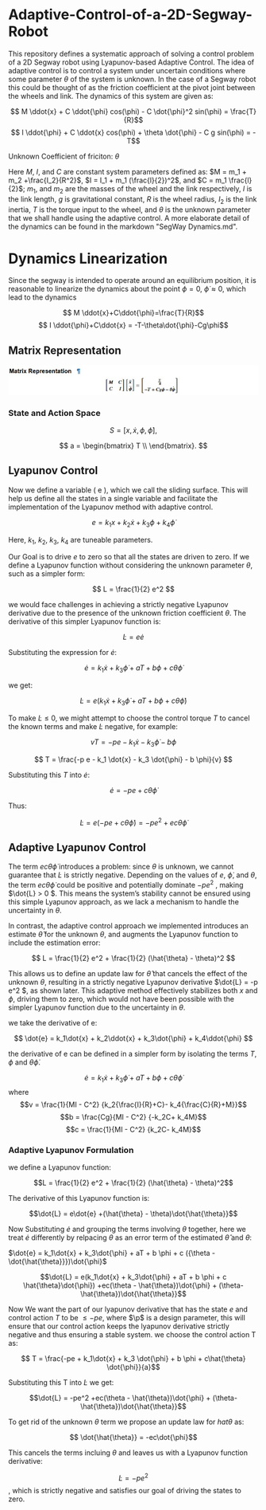 # Adaptive-Control-of-a-2D-Segway-Robot

This repository defines a systematic approach of solving a control problem of a 2D Segway robot using Lyapunov-based Adaptive Control. The idea of adaptive control is to control a system under uncertain conditions where some parameter $\theta$ of the system is unknown. In the case of a Segway robot this could be thought of as the friction coefficient at the pivot joint between the wheels and link. The dynamics of this system are given as:

$$ M \ddot{x} + C \ddot{\phi} cos(\phi) - C \dot{\phi}^2 sin(\phi) = \frac{T}{R}$$
$$ I \ddot{\phi} + C \ddot{x} cos(\phi) + \theta \dot{\phi} - C g sin(\phi) = - T$$

Unknown Coefficient of friciton: $\theta$


Here $M$, $I$, and $C$ are constant system parameters defined as:
$M = m_1 + m_2 +\frac{I_2}{R^2}$, $I = I_1 + m_1 (\frac{l}{2})^2$, and $C = m_1 \frac{l}{2}$; $m_1$, and $m_2$ are the masses of the wheel and the link respectively, $l$ is the link length, $g$ is gravitational constant, $R$ is the wheel radius, $I_2$ is the link inertia, $T$ is the torque input to the wheel, and $\theta$ is the unknown parameter that we shall handle using the adaptive control. A more elaborate detail of the dynamics can be found in the markdown "SegWay Dynamics.md".


# Dynamics Linearization
Since the segway is intended to operate around an equilibrium position, it is reasonable to linearize the dynamics about the point $\phi = 0$, $\dot{\phi} \approx0$, which lead to the dynamics

$$ M \ddot{x}+C\ddot{\phi}=\frac{T}{R}$$
$$ I \ddot{\phi}+C\ddot{x}  = -T-\theta\dot{\phi}-Cg\phi$$


## Matrix Representation


![Matrix Equation](docs/matrix_representation.jpg)

### State and Action Space

$$
S = [x, \dot{x}, \phi, \dot{\phi}],
$$

$$
a = \begin{bmatrix}
T \\
\end{bmatrix}.
$$

## Lyapunov Control
Now we define a variable \( e \), which we call the sliding surface. This will help us define all the states in a single variable and facilitate the implementation of the Lyapunov method with adaptive control.

$$
e = k_1 x + k_2 \dot{x} + k_3 \phi + k_4 \dot{\phi}
$$


Here, $k_1$, $k_2$, $k_3$, $k_4$ are tuneable parameters.

Our Goal is to drive $e$ to zero so that all the states are driven to zero.
If we define a Lyapunov function without considering the unknown parameter $\theta$, such as a simpler form:

$$
L = \frac{1}{2} e^2
$$

we would face challenges in achieving a strictly negative Lyapunov derivative due to the presence of the unknown friction coefficient $\theta$. The derivative of this simpler Lyapunov function is:

$$
\dot{L} = e \dot{e}
$$

Substituting the expression for $\dot{e}$:

$$
\dot{e} = k_1 \dot{x} + k_3 \dot{\phi} + a T + b \phi + c \theta \dot{\phi}
$$

we get:

$$
\dot{L} = e \left( k_1 \dot{x} + k_3 \dot{\phi} + a T + b \phi + c \theta \dot{\phi} \right)
$$

To make $\dot{L} \leq 0$, we might attempt to choose the control torque $T$ to cancel the known terms and make $\dot{L}$ negative, for example:

$$
v T = -p e - k_1 \dot{x} - k_3 \dot{\phi} - b \phi
$$

$$
T = \frac{-p e - k_1 \dot{x} - k_3 \dot{\phi} - b \phi}{v}
$$

Substituting this $T$ into $\dot{e}$:

$$
\dot{e} = -p e + c \theta \dot{\phi}
$$

Thus:

$$
\dot{L} = e (-p e + c \theta \dot{\phi}) = -p e^2 + e c \theta \dot{\phi}
$$

## Adaptive Lyapunov Control

The term $e c \theta \dot{\phi}$ introduces a problem: since $\theta$ is unknown, we cannot guarantee that $\dot{L}$ is strictly negative. Depending on the values of  $e$, $\dot{\phi}$, and $\theta$, the term  $e c \theta \dot{\phi}$ could be positive and potentially dominate $-p e^2$ , making  $\dot{L} > 0 $. This means the system’s stability cannot be ensured using this simple Lyapunov approach, as we lack a mechanism to handle the uncertainty in $\theta$.

In contrast, the adaptive control approach we implemented introduces an estimate $\hat{\theta}$ for the unknown $\theta$, and augments the Lyapunov function to include the estimation error:

$$
L = \frac{1}{2} e^2 + \frac{1}{2} (\hat{\theta} - \theta)^2
$$

This allows us to define an update law for $\hat{\theta}$ that cancels the effect of the unknown $\theta$, resulting in a strictly negative Lyapunov derivative $\dot{L} = -p e^2 $, as shown later. This adaptive method effectively stabilizes both $x$ and $\phi$, driving them to zero, which would not have been possible with the simpler Lyapunov function due to the uncertainty in $\theta$.

we take the derivative of e:


$$ \dot{e} = k_1\dot{x} + k_2\ddot{x} + k_3\dot{\phi} + k_4\ddot{\phi} $$

the derivative of e can be defined in a simpler form by isolating the terms $T$, $\phi$ and $\theta\dot{\phi}$.


$$ \dot{e} = k_1\dot{x} + k_3\dot{\phi} + aT + b \phi + c \theta\dot{\phi} $$
where
$$v = \frac{1}{MI - C^2} {k_2{\frac{I}{R}+C}- k_4{\frac{C}{R}+M}}$$
$$b = \frac{Cg}{MI - C^2} {-k_2C+ k_4M}$$
$$c = \frac{1}{MI - C^2} {k_2C- k_4M}$$

###  Adaptive Lyapunov Formulation

we define a Lyapunov function:

$$L = \frac{1}{2} e^2 + \frac{1}{2} (\hat{\theta} - \theta)^2$$

The derivative of this Lyapunov function is:

$$\dot{L} = e\dot{e} +(\hat{\theta} - \theta)\dot{\hat{\theta}}$$

Now Substituting $\dot{e}$ and grouping the terms involving $\theta$ together,
here we treat $\dot{e}$ differently by relpacing $\theta$ as an error term of the estimated $\hat{\theta}$ and $\theta$:

$\dot{e} = k_1\dot{x} + k_3\dot{\phi} + aT + b \phi + c ({\theta - \dot{\hat{\theta}}})\dot{\phi}$


$$\dot{L} = e(k_1\dot{x} + k_3\dot{\phi} + aT + b \phi + c \hat{\theta}\dot{\phi}) +ec(\theta - \hat{\theta})\dot{\phi} + (\theta- \hat{\theta})\dot{\hat{\theta}}$$


Now We want the part of our lyapunov derivative that has the state $e$ and control action $T$ to be $\leq-pe$, where $\p$ is a design parameter, this will ensure that our control action keeps the lyapunov derivative strictly negative and thus ensuring a stable system.
we choose the control action T as:

$$ T = \frac{-pe + k_1\dot{x} + k_3 \dot{\phi} + b \phi + c\hat{\theta} \dot{\phi}}{a}$$

Substituting this T into $\dot{L}$ we get:

$$\dot{L} = -pe^2 +ec(\theta - \hat{\theta})\dot{\phi} + (\theta- \hat{\theta})\dot{\hat{\theta}}$$

To get rid of the unknown $\theta$ term we propose an update law for $hat{\theta}$ as:

$$ \dot{\hat{\theta}} = -ec\dot{\phi}$$

This cancels the terms incluing $\theta$ and leaves us with a Lyapunov function derivative:

$$\dot{L} = -pe^2$$, which is strictly negative and satisfies our goal of driving the states to zero.


